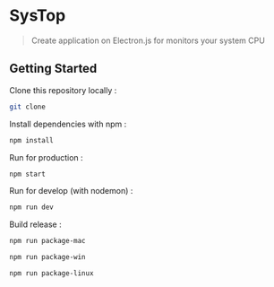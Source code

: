 # SysTop

> Create application on Electron.js for monitors your system CPU


## Getting Started

Clone this repository locally :

``` bash
git clone
```

Install dependencies with npm :

``` bash
npm install
```

Run for production :

``` bash
npm start
```

Run for develop (with nodemon) :

``` bash
npm run dev
```

Build release :

``` bash
npm run package-mac
```
``` bash
npm run package-win
```
``` bash
npm run package-linux
```
